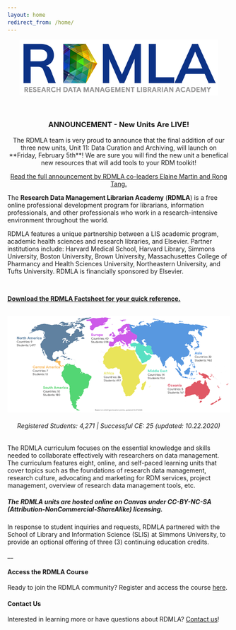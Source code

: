 ```yaml
---
layout: home
redirect_from: /home/
---
```


<p align="center"><img src="images/icons_logos/rdmla_logo/RDMLALogo_Blue_450px.png" alt="RDMLA Logo"></p> <br>

<h3 align="center">ANNOUNCEMENT - New Units Are LIVE!</h3>
  
<p align="center">The RDMLA team is very proud to announce that the final addition of our three new units, Unit 11: Data Curation and Archiving, will launch on **Friday, February 5th**! We are sure you will find the new unit a benefical new resources that will add tools to your RDM toolkit!</p>

<p align="center"><a href="https://github.com/RDMLA/rdmla.github.io/blob/master/images/Unit 11 Launch Announcement.pdf" target="_blank">Read the full announcement by RDMLA co-leaders Elaine Martin and Rong Tang.</a></p>

The **Research Data Management Librarian Academy** (**RDMLA**) is a free online professional development program for librarians, information professionals, and other professionals who work in a research-intensive environment throughout the world. 

RDMLA features a unique partnership between a LIS academic program, academic health sciences and research libraries, and Elsevier. Partner institutions include: Harvard Medical School, Harvard Library, Simmons University, Boston University, Brown University, Massachusettes College of Pharmancy and Health Sciences University, Northeastern University, and Tufts University. RDMLA is financially sponsored by Elsevier.

<br>

**<a href="https://github.com/RDMLA/rdmla.github.io/blob/master/survey-documents/RDMLA_Factsheet_July2020.pdf" target="_blank">Download the RDMLA Factsheet for your quick reference.</a>** <br>
<br>
<p align="center"><img src="/images/display-images/learnerlocation_102720.png" alt="Map of Student Locations"></p>
<h6 align="center"><em>Registered Students: 4,271  |  Successful CE: 25</em> (updated: 10.22.2020)</h6>

The RDMLA curriculum focuses on the essential knowledge and skills needed to collaborate effectively with researchers on data management. The curriculum features eight, online, and self-paced learning units that cover topics such as the foundations of research data management, research culture, advocating and marketing for RDM services, project management, overview of research data management tools, etc. <br>

##### **The RDMLA units are hosted online on Canvas under CC-BY-NC-SA (Attribution-NonCommercial-ShareAlike) licensing.** 

In response to student inquiries and requests, RDMLA partnered with the School of Library and Information Science (SLIS) at Simmons University, to provide an optional offering of three (3) continuing education credits. 
<br>

__

<h4><b>Access the RDMLA Course</b></h4>
Ready to join the RDMLA community? Register and access the course <a href="https://www.canvas.net/browse/simmonsu/courses/research-data-management" target="_blank">here</a>.
<br>
<h4><b>Contact Us</b></h4>
Interested in learning more or have questions about RDMLA? <a href="https://rdmla.github.io/contact/">Contact us</a>!
